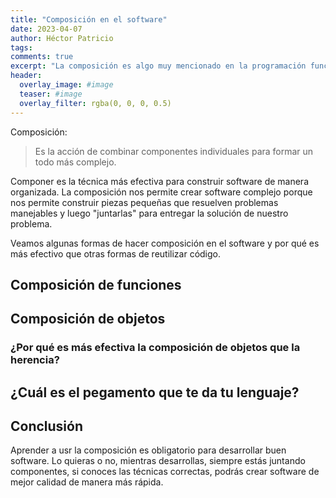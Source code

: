 ```yaml
---
title: "Composición en el software"
date: 2023-04-07
author: Héctor Patricio
tags:
comments: true
excerpt: "La composición es algo muy mencionado en la programación funcional, vamos a ver cómo se aplica al desarrollo de software también fuera de ella."
header:
  overlay_image: #image
  teaser: #image
  overlay_filter: rgba(0, 0, 0, 0.5)
---
```


Composición:

> Es la acción de combinar componentes individuales para formar un todo más complejo.

Componer es la técnica más efectiva para construir software de manera organizada. La composición nos permite crear software complejo porque nos permite construir piezas pequeñas que resuelven problemas manejables y luego "juntarlas" para entregar la solución de nuestro problema.

Veamos algunas formas de hacer composición en el software y por qué es más efectivo que otras formas de reutilizar código.

## Composición de funciones

## Composición de objetos

### ¿Por qué es más efectiva la composición de objetos que la herencia?

## ¿Cuál es el pegamento que te da tu lenguaje?

## Conclusión

Aprender a usr la composición es obligatorio para desarrollar buen software. Lo quieras o no, mientras desarrollas, siempre estás juntando componentes, si conoces las técnicas correctas, podrás crear software de mejor calidad de manera más rápida.